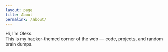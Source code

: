 ```yaml
---
layout: page
title: About
permalink: /about/
---
```


Hi, I’m Oleks.  
This is my hacker-themed corner of the web — code, projects, and random brain dumps.


